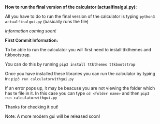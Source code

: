 **How to run the final version of the calculator (actualfinalgui.py):**

All you have to do to run the final version of the calculator is typing `python3 actualfinalgui.py` (basically runs the file)






*information coming soon!*









**First Commit Information:**

To be able to run the calculator you will first need to install ttkthemes and ttkbootstrap.

You can do this by running `pip3 install ttkthemes ttkbootstrap`

Once you have installed these libraries you can run the calculator by typing in: `pip3 run calculatorwithgui.py`

If an error pops up, it may be beacuse you are not viewing the folder which has te file in it.  In this case you can type `cd <folder name>` and then `pip3 run calculatorwithgui.py`

Thanks for checking it out!


Note: A more modern gui will be released soon!
